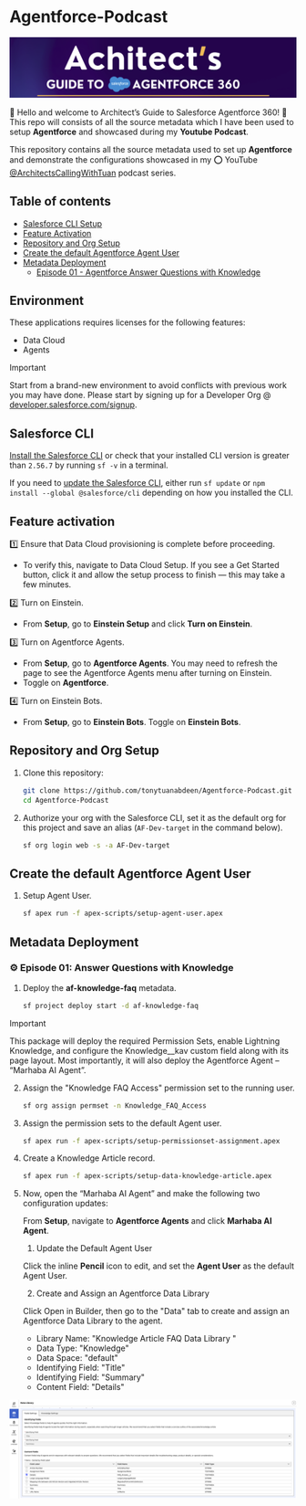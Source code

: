 # Agentforce-Podcast

![App logo](docs/gfx/app-logo.png)

👋 Hello and welcome to Architect’s Guide to Salesforce Agentforce 360! 🌟
This repo will consists of all the source metadata which I have been used to setup **Agentforce** and showcased during my **Youtube Podcast**.

This repository contains all the source metadata used to set up **Agentforce** and demonstrate the configurations showcased in my ⭕ YouTube [@ArchitectsCallingWithTuan](https://www.youtube.com/@ArchitectsCallingWithTuan) podcast series. 


## Table of contents

   * [Salesforce CLI Setup](#Salesforce-CLI)
   * [Feature Activation](#Feature-activation)
   * [Repository and Org Setup](#Repository-and-Org-Setup)
   * [Create the default Agentforce Agent User](#Create-the-default-Agentforce-Agent-User)
   * [Metadata Deployment](#Metadata-Deployment)
      * [Episode 01 - Agentforce Answer Questions with Knowledge](#️-episode-01-answer-questions-with-knowledge)


## Environment

These applications requires licenses for the following features:

- Data Cloud
- Agents

> [!IMPORTANT]
> Start from a brand-new environment to avoid conflicts with previous work you may have done.
> Please start by signing up for a Developer Org @ [developer.salesforce.com/signup](developer.salesforce.com/signup).

## Salesforce CLI

[Install the Salesforce CLI](https://developer.salesforce.com/tools/salesforcecli) or check that your installed CLI version is greater than `2.56.7` by running `sf -v` in a terminal.

If you need to [update the Salesforce CLI](https://developer.salesforce.com/docs/atlas.en-us.sfdx_setup.meta/sfdx_setup/sfdx_setup_update_cli.htm), either run `sf update` or `npm install --global @salesforce/cli` depending on how you installed the CLI.

## Feature activation

1️⃣ Ensure that Data Cloud provisioning is complete before proceeding.

- To verify this, navigate to Data Cloud Setup. If you see a Get Started button, click it and allow the setup process to finish — this may take a few minutes.

2️⃣ Turn on Einstein.

- From **Setup**, go to **Einstein Setup** and click **Turn on Einstein**.

3️⃣ Turn on Agentforce Agents.

- From **Setup**, go to **Agentforce Agents**. You may need to refresh the page to see the Agentforce Agents menu after turning on Einstein.
- Toggle on **Agentforce**.

4️⃣ Turn on Einstein Bots.

- From **Setup**, go to **Einstein Bots**. Toggle on **Einstein Bots**.

## Repository and Org Setup

1. Clone this repository:

    ```bash
    git clone https://github.com/tonytuanabdeen/Agentforce-Podcast.git
    cd Agentforce-Podcast
    ```

2. Authorize your org with the Salesforce CLI, set it as the default org for this project and save an alias (`AF-Dev-target` in the command below).

    ```bash
    sf org login web -s -a AF-Dev-target
    ```

## Create the default Agentforce Agent User

1. Setup Agent User.

    ```bash
    sf apex run -f apex-scripts/setup-agent-user.apex
    ```

## Metadata Deployment

### ⚙️ Episode 01: Answer Questions with Knowledge

1. Deploy the **af-knowledge-faq** metadata.

    ```bash
    sf project deploy start -d af-knowledge-faq
    ```

> [!IMPORTANT]
> This package will deploy the required Permission Sets, enable Lightning Knowledge, and configure the Knowledge__kav custom field along with its page layout.
> Most importantly, it will also deploy the Agentforce Agent – “Marhaba AI Agent”.

2. Assign the "Knowledge FAQ Access" permission set to the running user.

    ```bash
    sf org assign permset -n Knowledge_FAQ_Access
    ```

3. Assign the permission sets to the default Agent user.

    ```bash
    sf apex run -f apex-scripts/setup-permissionset-assignment.apex
    ```

4. Create a Knowledge Article record.

    ```bash
    sf apex run -f apex-scripts/setup-data-knowledge-article.apex
    ```

5. Now, open the “Marhaba AI Agent” and make the following two configuration updates:

    From **Setup**, navigate to **Agentforce Agents** and click **Marhaba AI Agent**.

    1. Update the Default Agent User

    Click the inline **Pencil** icon to edit, and set the **Agent User** as the default Agent User.

    2. Create and Assign an Agentforce Data Library

    Click Open in Builder, then go to the "Data" tab to create and assign an Agentforce Data Library to the agent.

    - Library Name: "Knowledge Article FAQ Data Library "
    - Data Type: "Knowledge"
    - Data Space: "default"
    - Identifying Field: "Title"
    - Identifying Field: "Summary"
    - Content Field: "Details"

![Agentforce Data Library Setup](docs/gfx/data-library-setup.png)